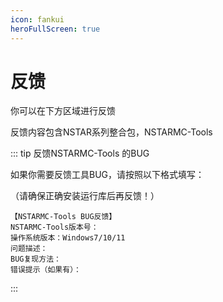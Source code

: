 ```yaml
---
icon: fankui
heroFullScreen: true
---
```

# 反馈

你可以在下方区域进行反馈

反馈内容包含NSTAR系列整合包，NSTARMC-Tools

::: tip 反馈NSTARMC-Tools 的BUG

如果你需要反馈工具BUG，请按照以下格式填写：

（请确保正确安装运行库后再反馈！）

```
【NSTARMC-Tools BUG反馈】
NSTARMC-Tools版本号：
操作系统版本：Windows7/10/11
问题描述：
BUG复现方法：
错误提示（如果有）：
```

:::

